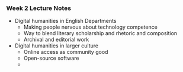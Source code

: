 ﻿

### Week 2 Lecture Notes
 -  Digital humanities in English Departments
    - Making people nervous about technology competence
    - Way to blend literary scholarship and rhetoric and composition
    - Archival and editorial work
 -  Digital humanities in larger culture
    - Online access as community good
    - Open-source software
    - 